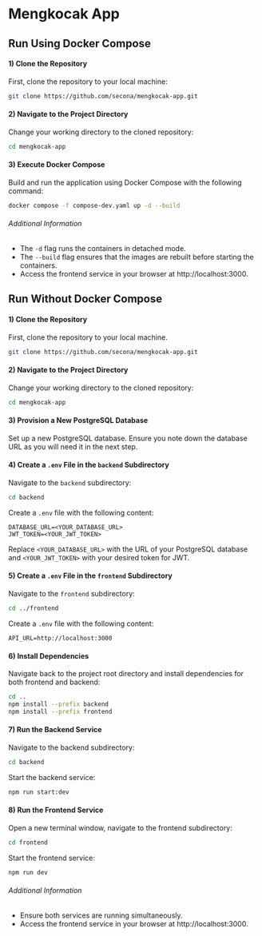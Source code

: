 # Mengkocak App

## Run Using Docker Compose

#### 1) Clone the Repository
First, clone the repository to your local machine:
```sh
git clone https://github.com/secona/mengkocak-app.git
```

#### 2) Navigate to the Project Directory
Change your working directory to the cloned repository:
```sh
cd mengkocak-app
```

#### 3) Execute Docker Compose
Build and run the application using Docker Compose with the following command:
```sh
docker compose -f compose-dev.yaml up -d --build
```

###### Additional Information
- The `-d` flag runs the containers in detached mode.
- The `--build` flag ensures that the images are rebuilt before starting the containers.
- Access the frontend service in your browser at http://localhost:3000.

## Run Without Docker Compose

#### 1) Clone the Repository
First, clone the repository to your local machine.
```sh
git clone https://github.com/secona/mengkocak-app.git
```

#### 2) Navigate to the Project Directory
Change your working directory to the cloned repository:
```sh
cd mengkocak-app
```

#### 3) Provision a New PostgreSQL Database
Set up a new PostgreSQL database. Ensure you note down the database URL as you will need it in the next step.

#### 4) Create a `.env` File in the `backend` Subdirectory
Navigate to the `backend` subdirectory:
```sh
cd backend
```

Create a `.env` file with the following content:
```
DATABASE_URL=<YOUR_DATABASE_URL>
JWT_TOKEN=<YOUR_JWT_TOKEN>
```
Replace `<YOUR_DATABASE_URL>` with the URL of your PostgreSQL database and `<YOUR_JWT_TOKEN>` with your desired token for JWT.

#### 5) Create a `.env` File in the `frontend` Subdirectory
Navigate to the `frontend` subdirectory:
```sh
cd ../frontend
```

Create a `.env` file with the following content:
```
API_URL=http://localhost:3000
```

#### 6) Install Dependencies
Navigate back to the project root directory and install dependencies for both frontend and backend:

```sh
cd ..
npm install --prefix backend
npm install --prefix frontend
```

#### 7) Run the Backend Service
Navigate to the backend subdirectory:
```sh
cd backend
```

Start the backend service:
```sh
npm run start:dev
```

#### 8) Run the Frontend Service
Open a new terminal window, navigate to the frontend subdirectory:
```sh
cd frontend
```

Start the frontend service:
```sh
npm run dev
```

###### Additional Information
- Ensure both services are running simultaneously.
- Access the frontend service in your browser at http://localhost:3000.
